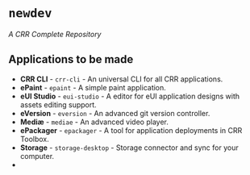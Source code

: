 # `newdev`
 _A CRR Complete Repository_
## Applications to be made
* __CRR CLI__ - `crr-cli` - An universal CLI for all CRR applications.
* __ePaint__ - `epaint` - A simple paint application.
* __eUI Studio__ - `eui-studio` - A editor for eUI application designs with assets editing support.
* __eVersion__ - `eversion` - An advanced git version controller.
* __Mediæ__ - `mediae` - An advanced video player.
* __ePackager__ - `epackager` - A tool for application deployments in CRR Toolbox.
* __Storage__ - `storage-desktop` - Storage connector and sync for your computer.
* 
